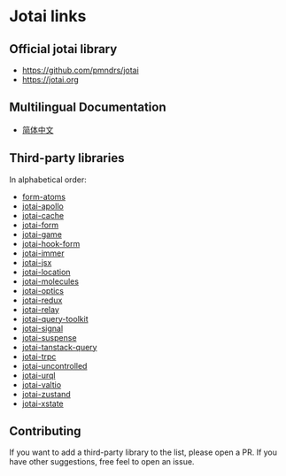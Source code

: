 # Jotai links

## Official jotai library

- https://github.com/pmndrs/jotai
- https://jotai.org

## Multilingual Documentation

- [简体中文](https://github.com/lecepin/jotai-docs-cn)

## Third-party libraries

In alphabetical order:

- [form-atoms](https://github.com/jaredLunde/form-atoms)
- [jotai-apollo](https://github.com/jotai-labs/jotai-apollo)
- [jotai-cache](https://github.com/jotai-labs/jotai-cache)
- [jotai-form](https://github.com/jotai-labs/jotai-form)
- [jotai-game](https://github.com/jotai-labs/jotai-game)
- [jotai-hook-form](https://github.com/saasquatch/jotai-hook-form)
- [jotai-immer](https://github.com/jotai-labs/jotai-immer)
- [jotai-jsx](https://github.com/jotai-labs/jotai-jsx)
- [jotai-location](https://github.com/jotai-labs/jotai-location)
- [jotai-molecules](https://github.com/saasquatch/jotai-molecules)
- [jotai-optics](https://github.com/jotai-labs/jotai-optics)
- [jotai-redux](https://github.com/jotai-labs/jotai-redux)
- [jotai-relay](https://github.com/jotai-labs/jotai-relay)
- [jotai-query-toolkit](https://github.com/fungible-systems/jotai-query-toolkit)
- [jotai-signal](https://github.com/jotai-labs/jotai-signal)
- [jotai-suspense](https://github.com/jotai-labs/jotai-suspense)
- [jotai-tanstack-query](https://github.com/jotai-labs/jotai-tanstack-query)
- [jotai-trpc](https://github.com/jotai-labs/jotai-trpc)
- [jotai-uncontrolled](https://github.com/jotai-labs/jotai-uncontrolled)
- [jotai-urql](https://github.com/jotai-labs/jotai-urql)
- [jotai-valtio](https://github.com/jotai-labs/jotai-valtio)
- [jotai-zustand](https://github.com/jotai-labs/jotai-zusatnd)
- [jotai-xstate](https://github.com/jotai-labs/jotai-xstate)

## Contributing

If you want to add a third-party library to the list, please open a PR.
If you have other suggestions, free feel to open an issue.
